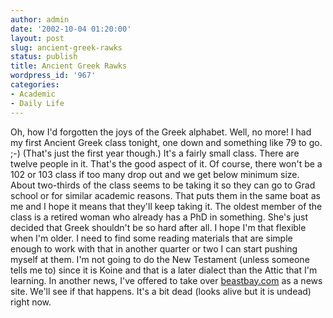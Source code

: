```yaml
---
author: admin
date: '2002-10-04 01:20:00'
layout: post
slug: ancient-greek-rawks
status: publish
title: Ancient Greek Rawks
wordpress_id: '967'
categories:
- Academic
- Daily Life
---
```


Oh, how I'd forgotten the joys of the Greek alphabet. Well, no more! I
had my first Ancient Greek class tonight, one down and something like 79
to go. ;-) (That's just the first year though.) It's a fairly small
class. There are twelve people in it. That's the good aspect of it. Of
course, there won't be a 102 or 103 class if too many drop out and we
get below minimum size. About two-thirds of the class seems to be taking
it so they can go to Grad school or for similar academic reasons. That
puts them in the same boat as me and I hope it means that they'll keep
taking it. The oldest member of the class is a retired woman who already
has a PhD in something. She's just decided that Greek shouldn't be so
hard after all. I hope I'm that flexible when I'm older. I need to find
some reading materials that are simple enough to work with that in
another quarter or two I can start pushing myself at them. I'm not going
to do the New Testament (unless someone tells me to) since it is Koine
and that is a later dialect than the Attic that I'm learning. In another
news, I've offered to take over [beastbay.com](http://www.beastbay.com)
as a news site. We'll see if that happens. It's a bit dead (looks alive
but it is undead) right now.
